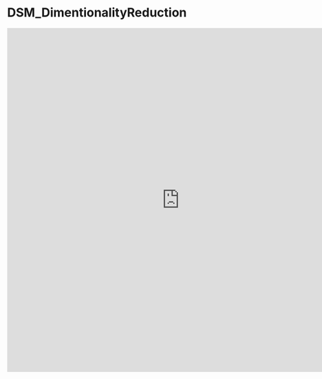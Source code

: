 # DSM_DimentionalityReduction

<iframe frameborder= "no" border= "0" marginwidth= "0" marginheight= "0" width=800 height=800 src= "https://edrawcloudpublicus.s3.amazonaws.com/viewer/self/1515877/share/2022-7-20/1658301357/main.svg"></iframe>
